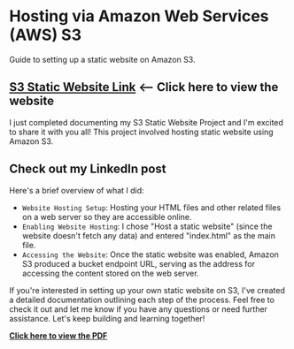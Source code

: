 # Hosting via Amazon Web Services (AWS) S3
Guide to setting up a static website on Amazon S3.

## [S3 Static Website Link](https://my-portfolio-lokmantech-website.s3.amazonaws.com/index.html) <-- Click here to view the website
I just completed documenting my S3 Static Website Project and I'm excited to share it with you all! This project involved hosting static website using Amazon S3.

## Check out my LinkedIn post
Here's a brief overview of what I did:

- `Website Hosting Setup`: Hosting your HTML files and other related files on a web server so they are accessible online.
- `Enabling Website Hosting`: I chose "Host a static website" (since the website doesn't fetch any data) and entered "index.html" as the main file.
- `Accessing the Website`: Once the static website was enabled, Amazon S3 produced a bucket endpoint URL, serving as the address for accessing the content stored on the web server.

If you're interested in setting up your own static website on S3, I've created a detailed documentation outlining each step of the process. Feel free to check it out and let me know if you have any questions or need further assistance. Let's keep building and learning together!

**[Click here to view the PDF](https://github.com/lokmanTech/hosting_via_s3/blob/0c45be68bd92e1ea6c0d6ff7d571c90f14dc70b9/S3-LH%20Static%20Website%20Project.pdf)**




